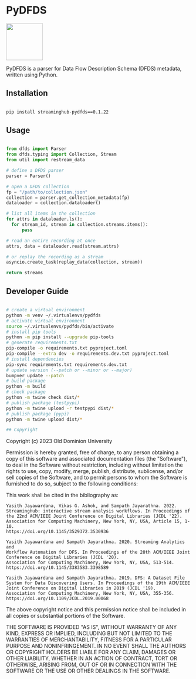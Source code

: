 # PyDFDS

<img src="https://i.imgur.com/xSieE3V.png" height="100px">

PyDFDS is a parser for Data Flow Description Schema (DFDS) metadata, written using Python.

## Installation

```bash

pip install streaminghub-pydfds==0.1.22

```

## Usage

```python

from dfds import Parser
from dfds.typing import Collection, Stream
from util import restream_data

# define a DFDS parser
parser = Parser()

# open a DFDS collection
fp = "/path/to/collection.json"
collection = parser.get_collection_metadata(fp)
dataloader = collection.dataloader()

# list all items in the collection
for attrs in dataloader.ls():
  for stream_id, stream in collection.streams.items():
      pass

# read an entire recording at once
attrs, data = dataloader.read(stream.attrs)

# or replay the recording as a stream
asyncio.create_task(replay_data(collection, stream))

return streams

```

## Developer Guide

```bash

# create a virtual environment
python -m venv ~/.virtualenvs/pydfds
# activate virtual environment
source ~/.virtualenvs/pydfds/bin/activate
# install pip tools
python -m pip install --upgrade pip-tools
# generate requirements.txt
pip-compile -o requirements.txt pyproject.toml
pip-compile --extra dev -o requirements.dev.txt pyproject.toml
# install dependencies
pip-sync requirements.txt requirements.dev.txt
# update version (--patch or --minor or --major)
bumpver update --patch
# build package
python -m build
# check package
python -m twine check dist/*
# publish package (testpypi)
python -m twine upload -r testpypi dist/*
# publish package (pypi)
python -m twine upload dist/*

## Copyright

```
Copyright (c) 2023 Old Dominion University

Permission is hereby granted, free of charge, to any person obtaining a copy
of this software and associated documentation files (the "Software"), to deal
in the Software without restriction, including without limitation the rights
to use, copy, modify, merge, publish, distribute, sublicense, and/or sell
copies of the Software, and to permit persons to whom the Software is
furnished to do so, subject to the following conditions:

This work shall be cited in the bibliography as:

    Yasith Jayawardana, Vikas G. Ashok, and Sampath Jayarathna. 2022.
    StreamingHub: interactive stream analysis workflows. In Proceedings of
    the 22nd ACM/IEEE Joint Conference on Digital Libraries (JCDL '22).
    Association for Computing Machinery, New York, NY, USA, Article 15, 1-10.
    https://doi.org/10.1145/3529372.3530936

    Yasith Jayawardana and Sampath Jayarathna. 2020. Streaming Analytics and
    Workflow Automation for DFS. In Proceedings of the 20th ACM/IEEE Joint
    Conference on Digital Libraries (JCDL '20).
    Association for Computing Machinery, New York, NY, USA, 513-514.
    https://doi.org/10.1145/3383583.3398589

    Yasith Jayawardana and Sampath Jayarathna. 2019. DFS: A Dataset File
    System for Data Discovering Users. In Proceedings of the 19th ACM/IEEE
    Joint Conference on Digital Libraries in 2019 (JCDL '19).
    Association for Computing Machinery, New York, NY, USA, 355-356.
    https://doi.org/10.1109/JCDL.2019.00068

The above copyright notice and this permission notice shall be included in all
copies or substantial portions of the Software.

THE SOFTWARE IS PROVIDED "AS IS", WITHOUT WARRANTY OF ANY KIND, EXPRESS OR
IMPLIED, INCLUDING BUT NOT LIMITED TO THE WARRANTIES OF MERCHANTABILITY,
FITNESS FOR A PARTICULAR PURPOSE AND NONINFRINGEMENT. IN NO EVENT SHALL THE
AUTHORS OR COPYRIGHT HOLDERS BE LIABLE FOR ANY CLAIM, DAMAGES OR OTHER
LIABILITY, WHETHER IN AN ACTION OF CONTRACT, TORT OR OTHERWISE, ARISING FROM,
OUT OF OR IN CONNECTION WITH THE SOFTWARE OR THE USE OR OTHER DEALINGS IN THE
SOFTWARE.

```
